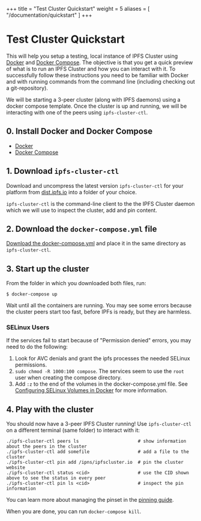 +++
title = "Test Cluster Quickstart"
weight = 5
aliases = [
    "/documentation/quickstart"
]
+++

# Test Cluster Quickstart

This will help you setup a testing, local instance of IPFS Cluster using [Docker](https://docs.docker.com/install/) and [Docker Compose](https://docs.docker.com/compose/install/). The objective is that you get a quick preview of what is to run an IPFS Cluster and how you can interact with it. To successfully follow these instructions you need to be familiar with Docker and with running commands from the command line (including checking out a git-repository).

We will be starting a 3-peer cluster (along with IPFS daemons) using a docker compose template. Once the cluster is up and running, we will be interacting with one of the peers using `ipfs-cluster-ctl`. 

## 0. Install Docker and Docker Compose

* [Docker](https://docs.docker.com/install/)
* [Docker Compose](https://docs.docker.com/compose/install/)

## 1. Download `ipfs-cluster-ctl`

Download and uncompress the latest version `ipfs-cluster-ctl` for your platform from [dist.ipfs.io](https://dist.ipfs.io/#ipfs-cluster-ctl) into a folder of your choice.

`ipfs-cluster-ctl` is the command-line client to the the IPFS Cluster daemon which we will use to inspect the cluster, add and pin content.

## 2. Download the `docker-compose.yml` file

[Download the docker-compose.yml](https://raw.githubusercontent.com/ipfs/ipfs-cluster/master/docker-compose.yml) and place it in the same directory as `ipfs-cluster-ctl`.

## 3. Start up the cluster

From the folder in which you downloaded both files, run:

```
$ docker-compose up
```

Wait until all the containers are running. You may see some errors because the cluster peers start too fast, before IPFs is ready, but they are harmless.

### SELinux Users

If the services fail to start because of "Permission denied" errors, you may need to do the following:

1. Look for AVC denials and grant the ipfs processes the needed SELinux permissions.
2. `sudo chmod -R 1000:100 compose`.  The services seem to use the `root` user when creating the compose directory.
3. Add `:z` to the end of the volumes in the docker-compose.yml file.  See [Configuring SELinux Volumes in Docker](https://docs.docker.com/storage/bind-mounts/#configure-the-selinux-label) for more information.

## 4. Play with the cluster

You should now have a 3-peer IPFS Cluster running! Use `ipfs-cluster-ctl` on a different terminal (same folder) to interact with it:

```shell
./ipfs-cluster-ctl peers ls                      # show information about the peers in the cluster
./ipfs-cluster-ctl add somefile                  # add a file to the cluster
./ipfs-cluster-ctl pin add /ipns/ipfscluster.io  # pin the cluster website
./ipfs-cluster-ctl status <cid>                  # use the CID shown above to see the status in every peer
./ipfs-cluster-ctl pin ls <cid>                  # inspect the pin information
```

You can learn more about managing the pinset in the [pinning guide](/documentation/guides/pinning).

When you are done, you can run `docker-compose kill`.
